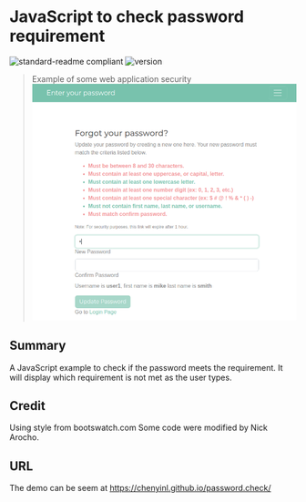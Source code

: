 # JavaScript to check password requirement
![standard-readme compliant](https://img.shields.io/badge/readme%20style-standard-brightgreen.svg?style=flat-square)
![version](https://img.shields.io/badge/version-0.0.1-green.svg)
> Example of some web application security
![Screenshot](https://raw.githubusercontent.com/chenyinl/password.check/gh-pages/pwchecker.png)
## Summary
A JavaScript example to check if the password meets the requirement.
It will display which requirement is not met as the user types.

## Credit
Using style from bootswatch.com
Some code were modified by Nick Arocho.

## URL
The demo can be seem at https://chenyinl.github.io/password.check/
